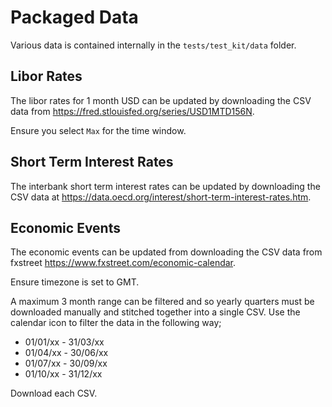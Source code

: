 # Packaged Data

Various data is contained internally in the `tests/test_kit/data` folder.

## Libor Rates

The libor rates for 1 month USD can be updated by downloading the CSV data from https://fred.stlouisfed.org/series/USD1MTD156N.

Ensure you select `Max` for the time window.

## Short Term Interest Rates

The interbank short term interest rates can be updated by downloading the CSV data at https://data.oecd.org/interest/short-term-interest-rates.htm.

## Economic Events

The economic events can be updated from downloading the CSV data from fxstreet https://www.fxstreet.com/economic-calendar.

Ensure timezone is set to GMT.

A maximum 3 month range can be filtered and so yearly quarters must be downloaded manually and stitched together into a single CSV.
Use the calendar icon to filter the data in the following way;

- 01/01/xx - 31/03/xx
- 01/04/xx - 30/06/xx
- 01/07/xx - 30/09/xx
- 01/10/xx - 31/12/xx

Download each CSV.

